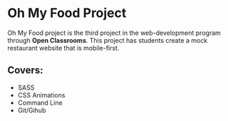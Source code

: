 # Oh My Food Project
Oh My Food project is the third project in the web-development program through **Open Classrooms**. This project has students create a mock restaurant website that is mobile-first. 
## Covers:
- SASS
- CSS Animations
- Command Line
- Git/Gihub